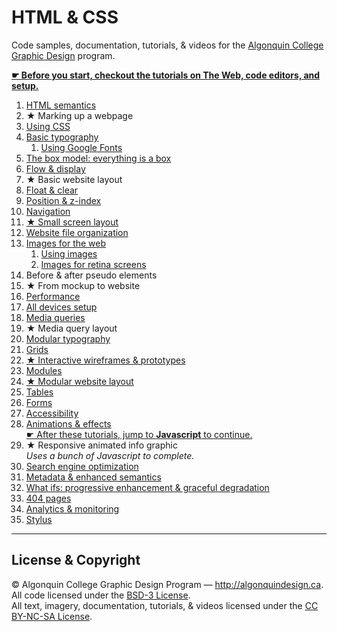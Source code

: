 # HTML & CSS

Code samples, documentation, tutorials, & videos for the [Algonquin College Graphic Design](http://algonquindesign.ca) program.

**[☛ Before you start, checkout the tutorials on The Web, code editors, and setup.](https://github.com/algonquindesign/resources)**

1. [HTML semantics](html-semantics)
2. ★ Marking up a webpage
3. [Using CSS](using-css)
4. [Basic typography](basic-typography)
	1. [Using Google Fonts](basic-typography/google-fonts)
5. [The box model: everything is a box](box-model)
6. [Flow & display](flow-display)
7. ★ Basic website layout
8. [Float & clear](float-clear)
9. [Position & z-index](position-zindex)
10. [Navigation](navigation)
11. [★ Small screen layout](small-screen-layout)
12. [Website file organization](organization)
13. [Images for the web](image-formats)
	1. [Using images](using-images)
	2. [Images for retina screens](images-for-retina)
14. Before & after pseudo elements
15. ★ From mockup to website
16. [Performance](performance)
17. [All devices setup](all-devices-setup)
18. [Media queries](media-queries)
19. ★ Media query layout
20. [Modular typography](modular-typography)
21. [Grids](grids)
22. [★ Interactive wireframes & prototypes](interactive-wireframes-and-prototypes)
23. [Modules](modules)
24. [★ Modular website layout](modular-layout)
25. [Tables](tables)
26. [Forms](forms)
29. [Accessibility](accessibility)
30. [Animations & effects](animations-effects)<br>
	[☛ After these tutorials, jump to **Javascript** to continue.](https://github.com/algonquindesign/javascript)
31. ★ Responsive animated info graphic<br>
	*Uses a bunch of Javascript to complete.*
31. [Search engine optimization](search-engine-optimization)
32. [Metadata & enhanced semantics](metadata-enhanced-semantics)
33. [What ifs: progressive enhancement & graceful degradation](what-ifs)
34. [404 pages](404-pages)
35. [Analytics & monitoring](analytics)
36. [Stylus](stylus)

---

## License & Copyright

© Algonquin College Graphic Design Program — <http://algonquindesign.ca>.	
All code licensed under the [BSD-3 License](LICENSE).	
All text, imagery, documentation, tutorials, & videos licensed under the [CC BY-NC-SA License](http://creativecommons.org/licenses/by-nc-sa/4.0/).
